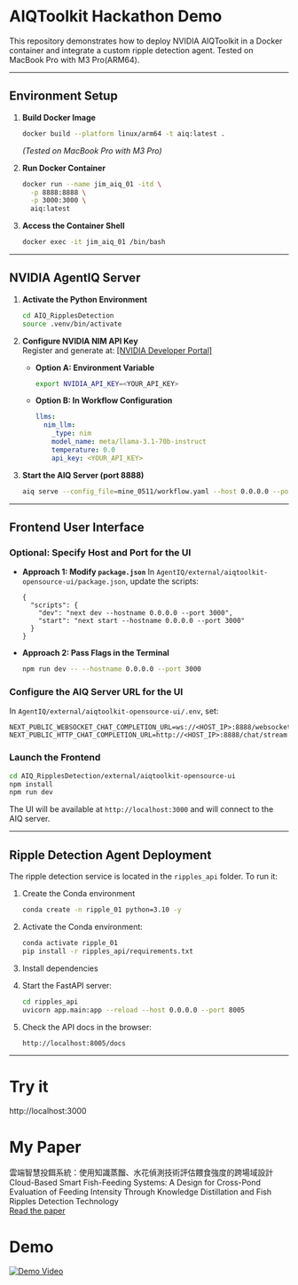 # AIQToolkit Hackathon Demo

This repository demonstrates how to deploy NVIDIA AIQToolkit in a Docker container and integrate a custom ripple detection agent. Tested on MacBook Pro with M3 Pro(ARM64).

---

## Environment Setup

1. **Build Docker Image**

   ```bash
   docker build --platform linux/arm64 -t aiq:latest .
   ```

   *(Tested on MacBook Pro with M3 Pro)*

2. **Run Docker Container**

   ```bash
   docker run --name jim_aiq_01 -itd \
     -p 8888:8888 \
     -p 3000:3000 \
     aiq:latest
   ```

3. **Access the Container Shell**

   ```bash
   docker exec -it jim_aiq_01 /bin/bash
   ```

---

## NVIDIA AgentIQ Server

1. **Activate the Python Environment**

   ```bash
   cd AIQ_RipplesDetection
   source .venv/bin/activate
   ```

2. **Configure NVIDIA NIM API Key**  
   Register and generate at: [[NVIDIA Developer Portal]](https://build.nvidia.com)

   * **Option A: Environment Variable**

     ```bash
     export NVIDIA_API_KEY=<YOUR_API_KEY>
     ```
   * **Option B: In Workflow Configuration**

     ```yaml
     llms:
       nim_llm:
         _type: nim
         model_name: meta/llama-3.1-70b-instruct
         temperature: 0.0
         api_key: <YOUR_API_KEY>
     ```

3. **Start the AIQ Server (port 8888)**

   ```bash
   aiq serve --config_file=mine_0511/workflow.yaml --host 0.0.0.0 --port 8888
   ```

---

## Frontend User Interface

### Optional: Specify Host and Port for the UI

* **Approach 1: Modify `package.json`**
  In `AgentIQ/external/aiqtoolkit-opensource-ui/package.json`, update the scripts:

  ```jsonc
  {
    "scripts": {
      "dev": "next dev --hostname 0.0.0.0 --port 3000",
      "start": "next start --hostname 0.0.0.0 --port 3000"
    }
  }
  ```

* **Approach 2: Pass Flags in the Terminal**

  ```bash
  npm run dev -- --hostname 0.0.0.0 --port 3000
  ```

### Configure the AIQ Server URL for the UI

In `AgentIQ/external/aiqtoolkit-opensource-ui/.env`, set:

```dotenv
NEXT_PUBLIC_WEBSOCKET_CHAT_COMPLETION_URL=ws://<HOST_IP>:8888/websocket
NEXT_PUBLIC_HTTP_CHAT_COMPLETION_URL=http://<HOST_IP>:8888/chat/stream
```

### Launch the Frontend

```bash
cd AIQ_RipplesDetection/external/aiqtoolkit-opensource-ui
npm install
npm run dev
```

The UI will be available at `http://localhost:3000` and will connect to the AIQ server.

---

## Ripple Detection Agent Deployment

The ripple detection service is located in the `ripples_api` folder. To run it:
1. Create the Conda environment
   ```bash
   conda create -n ripple_01 python=3.10 -y
   ```
2. Activate the Conda environment:
   ```bash
   conda activate ripple_01
   pip install -r ripples_api/requirements.txt
   ```
3. Install dependencies

4. Start the FastAPI server:
   ```bash
   cd ripples_api
   uvicorn app.main:app --reload --host 0.0.0.0 --port 8005
   ```
5. Check the API docs in the browser:
   ```
   http://localhost:8005/docs
   ```

---
# Try it
http://localhost:3000

# My Paper
雲端智慧投餌系統：使用知識蒸餾、水花偵測技術評估餵食強度的跨場域設計  
Cloud-Based Smart Fish-Feeding Systems: A Design for Cross-Pond Evaluation of Feeding Intensity Through Knowledge Distillation and Fish Ripples Detection Technology  
[Read the paper](https://hdl.handle.net/11296/8hdk47)

# Demo
[![Demo Video](https://img.youtube.com/vi/8bzHJ8E2kgE/0.jpg)](https://youtu.be/8bzHJ8E2kgE)